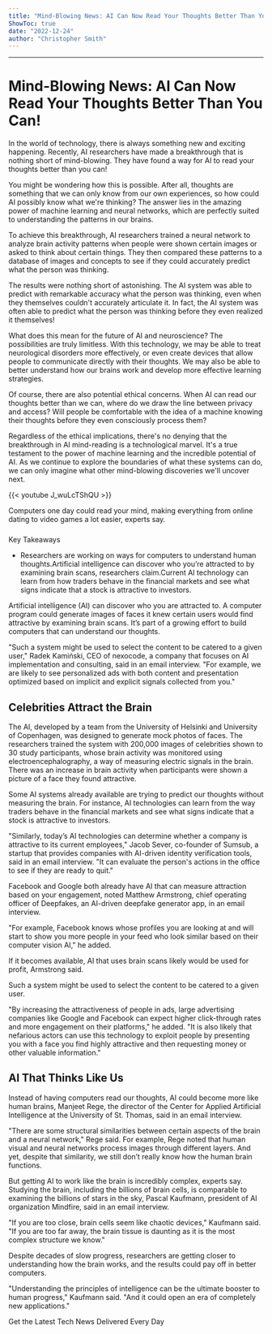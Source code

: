 ```yaml
---
title: "Mind-Blowing News: AI Can Now Read Your Thoughts Better Than You Can!"
ShowToc: true 
date: "2022-12-24"
author: "Christopher Smith"
---
```

*****
# Mind-Blowing News: AI Can Now Read Your Thoughts Better Than You Can!

In the world of technology, there is always something new and exciting happening. Recently, AI researchers have made a breakthrough that is nothing short of mind-blowing. They have found a way for AI to read your thoughts better than you can!

You might be wondering how this is possible. After all, thoughts are something that we can only know from our own experiences, so how could AI possibly know what we're thinking? The answer lies in the amazing power of machine learning and neural networks, which are perfectly suited to understanding the patterns in our brains.

To achieve this breakthrough, AI researchers trained a neural network to analyze brain activity patterns when people were shown certain images or asked to think about certain things. They then compared these patterns to a database of images and concepts to see if they could accurately predict what the person was thinking.

The results were nothing short of astonishing. The AI system was able to predict with remarkable accuracy what the person was thinking, even when they themselves couldn't accurately articulate it. In fact, the AI system was often able to predict what the person was thinking before they even realized it themselves!

What does this mean for the future of AI and neuroscience? The possibilities are truly limitless. With this technology, we may be able to treat neurological disorders more effectively, or even create devices that allow people to communicate directly with their thoughts. We may also be able to better understand how our brains work and develop more effective learning strategies.

Of course, there are also potential ethical concerns. When AI can read our thoughts better than we can, where do we draw the line between privacy and access? Will people be comfortable with the idea of a machine knowing their thoughts before they even consciously process them?

Regardless of the ethical implications, there's no denying that the breakthrough in AI mind-reading is a technological marvel. It's a true testament to the power of machine learning and the incredible potential of AI. As we continue to explore the boundaries of what these systems can do, we can only imagine what other mind-blowing discoveries we'll uncover next.

{{< youtube J_wuLcTShQU >}} 




Computers one day could read your mind, making everything from online dating to video games a lot easier, experts say. 

 
### 
Key Takeaways
 
- Researchers are working on ways for computers to understand human thoughts.Artificial intelligence can discover who you’re attracted to by examining brain scans, researchers claim.Current AI technology can learn from how traders behave in the financial markets and see what signs indicate that a stock is attractive to investors.

 

Artificial intelligence (AI) can discover who you are attracted to. A computer program could generate images of faces it knew certain users would find attractive by examining brain scans. It’s part of a growing effort to build computers that can understand our thoughts. 

 

"Such a system might be used to select the content to be catered to a given user," Radek Kamiński, CEO of nexocode, a company that focuses on AI implementation and consulting, said in an email interview. "For example, we are likely to see personalized ads with both content and presentation optimized based on implicit and explicit signals collected from you." 

 
##   Celebrities Attract the Brain  
 

The AI, developed by a team from the University of Helsinki and University of Copenhagen, was designed to generate mock photos of faces. The researchers trained the system with 200,000 images of celebrities shown to 30 study participants, whose brain activity was monitored using electroencephalography, a way of measuring electric signals in the brain. There was an increase in brain activity when participants were shown a picture of a face they found attractive. 

 

Some AI systems already available are trying to predict our thoughts without measuring the brain. For instance, AI technologies can learn from the way traders behave in the financial markets and see what signs indicate that a stock is attractive to investors.

 

"Similarly, today’s AI technologies can determine whether a company is attractive to its current employees," Jacob Sever, co-founder of Sumsub, a startup that provides companies with AI-driven identity verification tools, said in an email interview. "It can evaluate the person's actions in the office to see if they are ready to quit."

 

Facebook and Google both already have AI that can measure attraction based on your engagement, noted Matthew Armstrong, chief operating officer of Deepfakes, an AI-driven deepfake generator app, in an email interview.

 

"For example, Facebook knows whose profiles you are looking at and will start to show you more people in your feed who look similar based on their computer vision AI," he added. 

 

If it becomes available, AI that uses brain scans likely would be used for profit, Armstrong said.

 
Such a system might be used to select the content to be catered to a given user.
 

"By increasing the attractiveness of people in ads, large advertising companies like Google and Facebook can expect higher click-through rates and more engagement on their platforms," he added. "It is also likely that nefarious actors can use this technology to exploit people by presenting you with a face you find highly attractive and then requesting money or other valuable information."

 
##   AI That Thinks Like Us  
 

Instead of having computers read our thoughts, AI could become more like human brains, Manjeet Rege, the director of the Center for Applied Artificial Intelligence at the University of St. Thomas, said in an email interview. 

 

"There are some structural similarities between certain aspects of the brain and a neural network," Rege said. For example, Rege noted that human visual and neural networks process images through different layers. And yet, despite that similarity, we still don’t really know how the human brain functions.

 

But getting AI to work like the brain is incredibly complex, experts say. Studying the brain, including the billions of brain cells, is comparable to examining the billions of stars in the sky, Pascal Kaufmann, president of AI organization Mindfire, said in an email interview. 

 

"If you are too close, brain cells seem like chaotic devices," Kaufmann said. "If you are too far away, the brain tissue is daunting as it is the most complex structure we know."

 

Despite decades of slow progress, researchers are getting closer to understanding how the brain works, and the results could pay off in better computers. 

 

"Understanding the principles of intelligence can be the ultimate booster to human progress," Kaufmann said. "And it could open an era of completely new applications."

 

Get the Latest Tech News Delivered Every Day





